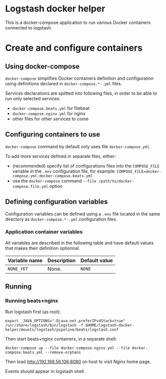 # Logstash docker helper

This is a docker-compose application to run various Docker containers connected to logstash.

# Create and configure containers

## Using docker-compose

`docker-compose` simplifies Docker containers definition and configuration using definitions declared in `docker-compose.*-.yml` files.

Services declarations are splitted into following files, in order to be able to run only selected services:
- `docker-compose.beats.yml` for filebeat
- `docker-compose.nginx.yml` for nginx
- other files for other services to come

## Configuring containers to use

`docker-compose` command by default only uses file `docker-compose.yml`. 

To add more services defined in separate files, either:

- (recommended) specify list of configurations files into the `COMPOSE_FILE` variable in the `.env` configuration file, for example: `COMPOSE_FILE=docker-compose.yml:docker-compose.beats.yml`
- use the `docker-compose` command `--file /path/to/docker-compose.file.yml` option

## Defining configuration variables

Configuration variables can be defined using a `.env` file located in the same directory as `docker-compose.*-.yml` configuration files.

### Application container variables

All variables are described in the following table and have default values that makes their definition optionnal.

| Variable name | Description | Default value |
| --- | --- | --- |
| `NONE_YET` | None. | `NONE` |

## Running

### Running beats+nginx

Run logstash first (as root):

```
export _JAVA_OPTIONS="-Djava.net.preferIPv4Stack=true"
/usr/share/logstash/bin/logstash -f $HOME/logstash-docker-helper/mounts/logstash/pipeline/beats/logstash.conf 
```

Then start beats+nginx containers, in a separate shell:

```
docker-compose up --file docker-compose.nginx.yml --file docker-compose.beats.yml --remove-orphans
```

Then load http://192.168.56.106:8080 on host to visit Nginx home page.

Events should appear in logstash shell.

